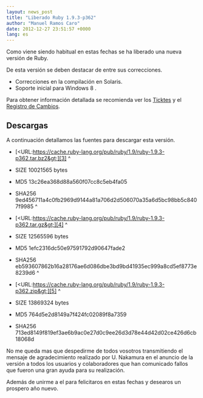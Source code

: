 ```yaml
---
layout: news_post
title: "Liberado Ruby 1.9.3-p362"
author: "Manuel Ramos Caro"
date: 2012-12-27 23:51:57 +0000
lang: es
---
```


Como viene siendo habitual en estas fechas se ha liberado una nueva
versión de Ruby.

De esta versión se deben destacar de entre sus correcciones.

* Correcciones en la compilación en Solaris.
* Soporte inicial para Windows 8 .

Para obtener información detallada se recomienda ver los [Ticktes][1] y
el [Registro de Cambios][2].

## Descargas

A continuación detallamos las fuentes para descargar esta versión.

* [&lt;URL:https://cache.ruby-lang.org/pub/ruby/1.9/ruby-1.9.3-p362.tar.bz2&gt;][3]
^

* SIZE 10021565 bytes
* MD5 13c26ea368d88a560f07cc8c5eb4fa05
* SHA256 9ed456711a4c0fb2969d9144a81a706d2d506070a35a6d5bc98bb5c8407f9985
^

* [&lt;URL:https://cache.ruby-lang.org/pub/ruby/1.9/ruby-1.9.3-p362.tar.gz&gt;][4]
^

* SIZE 12565596 bytes
* MD5 1efc2316dc50e97591792d90647fade2
* SHA256 eb593607862b16a28176ae6d086dbe3bd9bd41935ec999a8cd5ef8773e8239d6
^

* [&lt;URL:https://cache.ruby-lang.org/pub/ruby/1.9/ruby-1.9.3-p362.zip&gt;][5]
^

* SIZE 13869324 bytes
* MD5 764d5e2d8149a7f424fc02089f8a7359
* SHA256 713ed8149f819ef3ae6b9ac0e27d0c9ee26d3d78e44d42d02ce426d6cb18068d

No me queda mas que despedirme de todos vosotros transmitiendo el
mensaje de agradecimiento realizado por U. Nakamura en el anuncio de la
versión a todos los usuarios y colaboradores que han comunicado fallos
que fueron una gran ayuda para su realización.

Además de unirme a el para felicitaros en estas fechas y desearos un
prospero año nuevo.



[1]: https://bugs.ruby-lang.org/projects/ruby-193/issues?set_filter=1&amp;status_id=5
[2]: https://svn.ruby-lang.org/repos/ruby/tags/v1_9_3_362/ChangeLog
[3]: https://cache.ruby-lang.org/pub/ruby/1.9/ruby-1.9.3-p362.tar.bz2
[4]: https://cache.ruby-lang.org/pub/ruby/1.9/ruby-1.9.3-p362.tar.gz
[5]: https://cache.ruby-lang.org/pub/ruby/1.9/ruby-1.9.3-p362.zip
